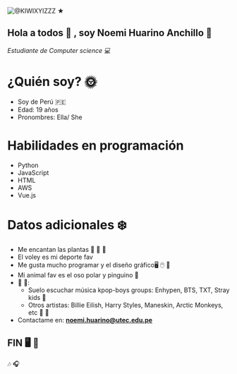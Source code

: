 ![@KIWIXYIZZZ ★](https://user-images.githubusercontent.com/91573449/135348650-8b3b2099-55f0-4e80-a16e-745186e6f64d.jpg)
##  Hola a todos 👋 , soy Noemi Huarino Anchillo 🌲
   *Estudiante de Computer science 💻*

# ¿Quién soy? 🌞
- Soy de Perú 🇵🇪
- Edad: 19 años
- Pronombres: Ella/ She

# Habilidades en programación
- Python
- JavaScript
- HTML
- AWS
- Vue.js

# Datos adicionales ❄️
- Me encantan las plantas 🌻 🌱 🌺
- El voley es mi deporte fav
- Me gusta mucho programar y el diseño gráfico🖥️ 🖱️ 📨
- Mi animal fav es el oso polar y pinguino 🐧
-  🎼 🎵:
   -  Suelo escuchar música kpop-boys groups: Enhypen, BTS, TXT, Stray kids 👯
   -  Otros artistas: Billie Eilish, Harry Styles, Maneskin, Arctic Monkeys, etc 🎼 🎵
- Contactame en: **noemi.huarino@utec.edu.pe**

## FIN 🖥️ 💙

🎶
🎧
